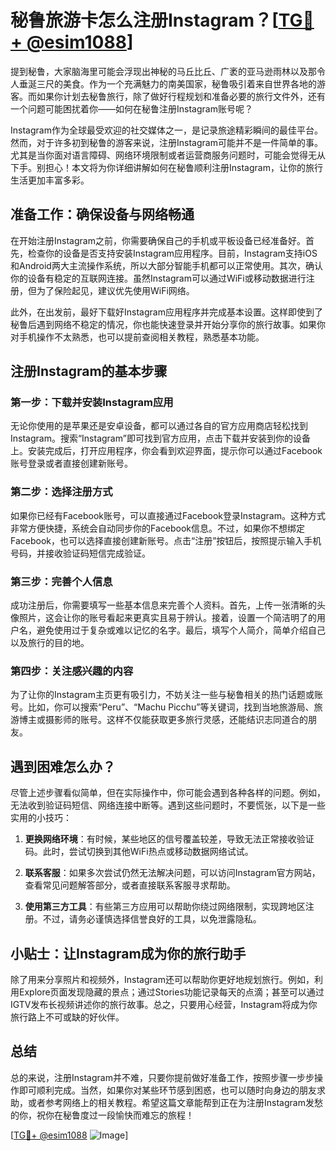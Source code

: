 # 秘鲁旅游卡怎么注册Instagram？[[TG💪+ @esim1088](https://t.me/s/esim1088)]

提到秘鲁，大家脑海里可能会浮现出神秘的马丘比丘、广袤的亚马逊雨林以及那令人垂涎三尺的美食。作为一个充满魅力的南美国家，秘鲁吸引着来自世界各地的游客。而如果你计划去秘鲁旅行，除了做好行程规划和准备必要的旅行文件外，还有一个问题可能困扰着你——如何在秘鲁注册Instagram账号呢？

Instagram作为全球最受欢迎的社交媒体之一，是记录旅途精彩瞬间的最佳平台。然而，对于许多初到秘鲁的游客来说，注册Instagram可能并不是一件简单的事。尤其是当你面对语言障碍、网络环境限制或者运营商服务问题时，可能会觉得无从下手。别担心！本文将为你详细讲解如何在秘鲁顺利注册Instagram，让你的旅行生活更加丰富多彩。

## 准备工作：确保设备与网络畅通

在开始注册Instagram之前，你需要确保自己的手机或平板设备已经准备好。首先，检查你的设备是否支持安装Instagram应用程序。目前，Instagram支持iOS和Android两大主流操作系统，所以大部分智能手机都可以正常使用。其次，确认你的设备有稳定的互联网连接。虽然Instagram可以通过WiFi或移动数据进行注册，但为了保险起见，建议优先使用WiFi网络。

此外，在出发前，最好下载好Instagram应用程序并完成基本设置。这样即使到了秘鲁后遇到网络不稳定的情况，你也能快速登录并开始分享你的旅行故事。如果你对手机操作不太熟悉，也可以提前查阅相关教程，熟悉基本功能。

## 注册Instagram的基本步骤

### 第一步：下载并安装Instagram应用

无论你使用的是苹果还是安卓设备，都可以通过各自的官方应用商店轻松找到Instagram。搜索“Instagram”即可找到官方应用，点击下载并安装到你的设备上。安装完成后，打开应用程序，你会看到欢迎界面，提示你可以通过Facebook账号登录或者直接创建新账号。

### 第二步：选择注册方式

如果你已经有Facebook账号，可以直接通过Facebook登录Instagram。这种方式非常方便快捷，系统会自动同步你的Facebook信息。不过，如果你不想绑定Facebook，也可以选择直接创建新账号。点击“注册”按钮后，按照提示输入手机号码，并接收验证码短信完成验证。

### 第三步：完善个人信息

成功注册后，你需要填写一些基本信息来完善个人资料。首先，上传一张清晰的头像照片，这会让你的账号看起来更真实且易于辨认。接着，设置一个简洁明了的用户名，避免使用过于复杂或难以记忆的名字。最后，填写个人简介，简单介绍自己以及旅行的目的地。

### 第四步：关注感兴趣的内容

为了让你的Instagram主页更有吸引力，不妨关注一些与秘鲁相关的热门话题或账号。比如，你可以搜索“Peru”、“Machu Picchu”等关键词，找到当地旅游局、旅游博主或摄影师的账号。这样不仅能获取更多旅行灵感，还能结识志同道合的朋友。

## 遇到困难怎么办？

尽管上述步骤看似简单，但在实际操作中，你可能会遇到各种各样的问题。例如，无法收到验证码短信、网络连接中断等。遇到这些问题时，不要慌张，以下是一些实用的小技巧：

1. **更换网络环境**：有时候，某些地区的信号覆盖较差，导致无法正常接收验证码。此时，尝试切换到其他WiFi热点或移动数据网络试试。
   
2. **联系客服**：如果多次尝试仍然无法解决问题，可以访问Instagram官方网站，查看常见问题解答部分，或者直接联系客服寻求帮助。

3. **使用第三方工具**：有些第三方应用可以帮助你绕过网络限制，实现跨地区注册。不过，请务必谨慎选择信誉良好的工具，以免泄露隐私。

## 小贴士：让Instagram成为你的旅行助手

除了用来分享照片和视频外，Instagram还可以帮助你更好地规划旅行。例如，利用Explore页面发现隐藏的景点；通过Stories功能记录每天的点滴；甚至可以通过IGTV发布长视频讲述你的旅行故事。总之，只要用心经营，Instagram将成为你旅行路上不可或缺的好伙伴。

## 总结

总的来说，注册Instagram并不难，只要你提前做好准备工作，按照步骤一步步操作即可顺利完成。当然，如果你对某些环节感到困惑，也可以随时向身边的朋友求助，或者参考网络上的相关教程。希望这篇文章能帮到正在为注册Instagram发愁的你，祝你在秘鲁度过一段愉快而难忘的旅程！

[[TG💪+ @esim1088](https://t.me/s/esim1088) ![Image](https://i.postimg.cc/4NQfJmqS/Snipaste-2025-05-13-00-14-12.png)]